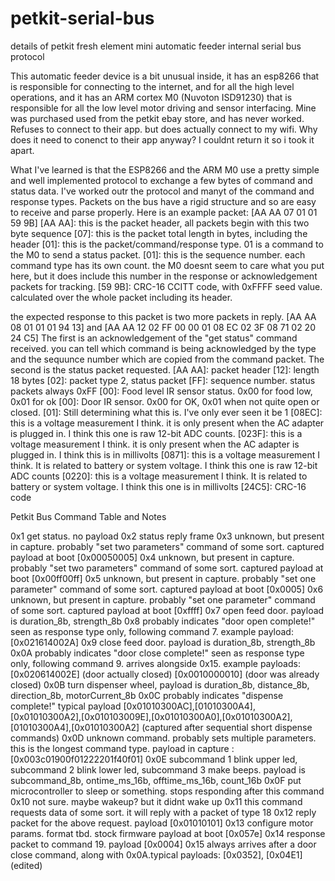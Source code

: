 # petkit-serial-bus
details of petkit fresh element mini automatic feeder internal serial bus protocol

This automatic feeder device is a bit unusual inside, it has an esp8266 that is responsible for connecting to the internet,
and for all the high level operations, and it has an ARM cortex M0 (Nuvoton ISD91230) that is responsible for all the low level motor driving and sensor interfacing.
Mine was purchased used from the petkit ebay store, and has never worked. Refuses to connect to their app. but does actually connect to my wifi. Why does it need to conenct to their app anyway?
I couldnt return it so i took it apart. 

What I've learned is that the ESP8266 and the ARM M0 use a pretty simple and well implemented protocol to exchange a few bytes of command and status data. I've worked outr the protocol and manyt of the command and response types. 
Packets on the bus have a rigid structure and so are easy to receive and parse properly. Here is an example packet:
[AA AA 07 01 01 59 9B]
[AA AA]: this is the packet header, all packets begin with this two byte sequence
[07]: this is the packet total length in bytes, including the header
[01]: this is the packet/command/response type. 01 is a command to the M0 to send a status packet.
[01]: this is the sequence number. each command type has its own count. the M0 doesnt seem to care what you put here, but it does include this number in the response or acknowledgement packets for tracking. 
[59 9B]: CRC-16 CCITT code, with 0xFFFF seed value. calculated over the whole packet including its header.

the expected response to this packet is two more packets in reply.
[AA AA 08 01 01 01 94 13] and [AA AA 12 02  FF 00 00 01 08 EC 02 3F 08 71 02 20 24 C5]
The first is an acknowledgement of the "get status" command received. you can tell which command is being acknowledged by the type and the sequunce number which are copied from the command packet.
The second is the status packet requested. 
[AA AA]: packet header
[12]: length 18 bytes
[02]: packet type 2, status packet
[FF]: sequence number. status packets always 0xFF
[00]: Food level IR sensor status. 0x00 for food low, 0x01 for ok
[00]: Door IR sensor. 0x00 for OK, 0x01 when not quite open or closed. 
[01]: Still determining what this is. I've only ever seen it be 1
[08EC]: this is a voltage measurement I think. it is only present when the AC adapter is plugged in. I think this one is raw 12-bit ADC counts.
[023F]: this is a voltage measurement I think. it is only present when the AC adapter is plugged in. I think this is in millivolts
[0871]: this is a voltage measurement I think. It is related to battery or system voltage. I think this one is raw 12-bit ADC counts
[0220]: this is a voltage measurement I think. It is related to battery or system voltage. I think this one is in millivolts
[24C5]: CRC-16 code

Petkit Bus Command Table and Notes

0x1 get status. no payload
0x2 status reply frame
0x3 unknown, but present in capture. probably "set two parameters" command of some sort. captured payload at boot [0x00050005]
0x4 unknown, but present in capture. probably "set two parameters" command of some sort. captured payload at boot [0x00ff00ff]
0x5 unknown, but present in capture.  probably "set one parameter" command of some sort. captured payload at boot [0x0005]
0x6 unknown, but present in capture.  probably "set one parameter" command of some sort. captured payload at boot [0xffff]
0x7 open feed door. payload is duration_8b, strength_8b
0x8 probably indicates "door open complete!" seen as response type only, following command 7. example payload: [0x021614002A]
0x9 close feed door. payload is duration_8b, strength_8b
0x0A probably indicates "door close complete!" seen as response type only, following command 9. arrives alongside 0x15. example payloads: [0x020614002E] (door actually closed) [0x0010000010] (door was already closed)
0x0B turn dispenser wheel, payload is duration_8b, distance_8b, direction_8b, motorCurrent_8b
0x0C probably indicates "dispense complete!" typical payload [0x01010300AC],[01010300A4],[0x01010300A2],[0x010103009E],[0x01010300A0],[0x01010300A2],[01010300A4],[0x01010300A2]  (captured after sequential short dispense commands)
0x0D unknown command. probably sets multiple parameters. this is the longest command type. payload in capture : [0x003c01900f01222201f40f01]
0x0E subcommand 1 blink upper led, subcommand 2 blink lower led, subcommand 3 make beeps. payload is subcommand_8b, ontime_ms_16b, offtime_ms_16b, count_16b
0x0F put microcontroller to sleep or something. stops responding after this command
0x10 not sure. maybe wakeup? but it didnt wake up
0x11 this command requests data of some sort. it will reply with a packet of type 18
0x12 reply packet for the above request. payload [0x01010101]
0x13 configure motor params. format tbd. stock firmware payload at boot [0x057e]
0x14 response packet to command 19. payload [0x0004]
0x15 always arrives after a door close command, along with 0x0A.typical payloads: [0x0352], [0x04E1] (edited) 